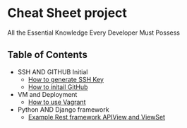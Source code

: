 # Cheat Sheet project
All the Essential Knowledge Every Developer Must Possess

## Table of Contents
- SSH AND GITHUB Initial 
    - [How to generate SSH Key](https://github.com/chanawit-k/Cheat_Sheet/blob/main/SSH_GenKeymd)
    - [How to initail GitHub](https://github.com/chanawit-k/Cheat_Sheet/blob/main/Initail_Git.md)
- VM and Deployment
    - [How to use Vagrant](https://github.com/chanawit-k/Cheat_Sheet/blob/main/Vagrant_setup.md)
- Python AND Django framework
    - [Example Rest framework APIView and ViewSet](https://github.com/chanawit-k/profile-rest-api)

